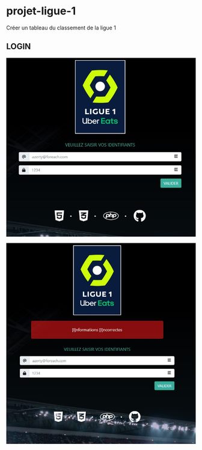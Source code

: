 # projet-ligue-1
Créer un tableau du classement de la ligue 1

## LOGIN

![Login](/assets/screen/01.login.jpg)

![Login Error](/assets/screen/02.error.jpg)
